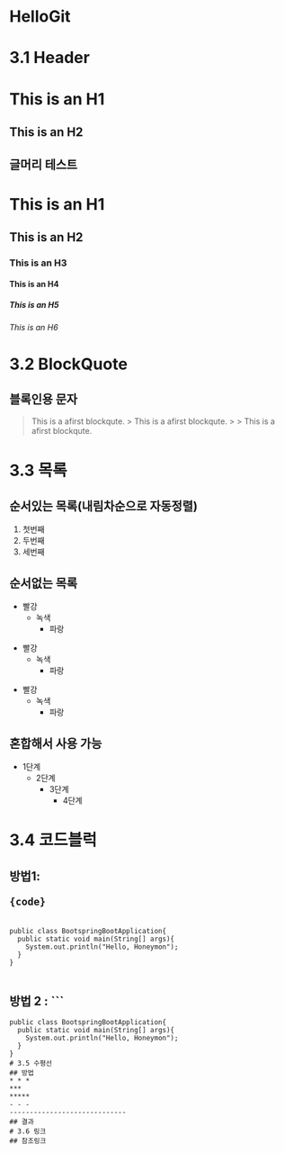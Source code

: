 # HelloGit
# 3.1 Header
This is an H1
==============

This is an H2
-------------

## 글머리 테스트
# This is an H1
## This is an H2
### This is an H3
#### This is an H4
##### This is an H5
###### This is an H6

# 3.2 BlockQuote
## 블록인용 문자
> This is a afirst blockqute.
>     > This is a afirst blockqute.
>     >     > This is a afirst blockqute.

# 3.3 목록
## 순서있는 목록(내림차순으로 자동정렬)
1. 첫번째
2. 두번째
3. 세번째
## 순서없는 목록
* 빨강
  * 녹색
    * 파랑
+ 빨강
  + 녹색
    + 파랑
- 빨강
  - 녹색
    - 파랑
## 혼합해서 사용 가능
* 1단계
  - 2단계
    + 3단계
      + 4단계
# 3.4 코드블럭
## 방법1: <pre><code>{code}</code></pre>
<pre>
<code>
public class BootspringBootApplication{
  public static void main(String[] args){
    System.out.println("Hello, Honeymon");
  }
}
</code>
</pre>
## 방법 2 : ```
```
public class BootspringBootApplication{
  public static void main(String[] args){
    System.out.println("Hello, Honeymon");
  }
}
# 3.5 수평선
## 방법
* * *
***
*****
- - -
-----------------------------
## 결과
# 3.6 링크
## 참조링크



```
